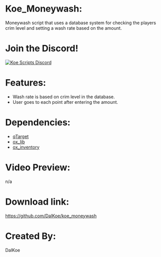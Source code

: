 # Koe_Moneywash:
Moneywash script that uses a database system for checking the players crim level and setting a wash rate based on the amount. 

# Join the Discord!

[![Koe Scripts Discord](https://media.discordapp.net/attachments/973750342263144558/1003740741178249318/invite.png?width=810&height=216)](https://discord.gg/5JuxDnNm94)

# Features:
* Wash rate is based on crim level in the database.
* User goes to each point after entering the amount.

# Dependencies:
* [qTarget](https://github.com/overextended/qtarget)
* [ox_lib](https://github.com/overextended/ox_lib)
* [ox_inventory](https://github.com/overextended/ox_inventory)

# Video Preview:
n/a

# Download link:
https://github.com/DalKoe/koe_moneywash

# Created By:
DalKoe
